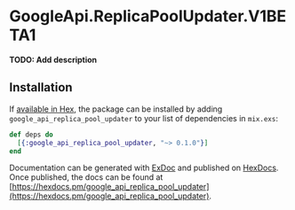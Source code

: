# GoogleApi.ReplicaPoolUpdater.V1BETA1

**TODO: Add description**

## Installation

If [available in Hex](https://hex.pm/docs/publish), the package can be installed
by adding `google_api_replica_pool_updater` to your list of dependencies in `mix.exs`:

```elixir
def deps do
  [{:google_api_replica_pool_updater, "~> 0.1.0"}]
end
```

Documentation can be generated with [ExDoc](https://github.com/elixir-lang/ex_doc)
and published on [HexDocs](https://hexdocs.pm). Once published, the docs can
be found at [https://hexdocs.pm/google_api_replica_pool_updater](https://hexdocs.pm/google_api_replica_pool_updater).
